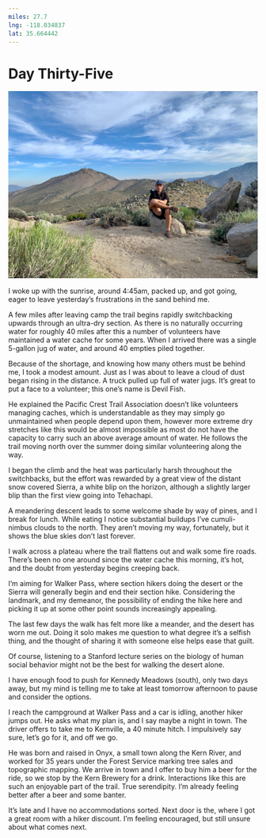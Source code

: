 ```yaml
---
miles: 27.7
lng: -118.034837
lat: 35.664442
---
```


# Day Thirty-Five

![r:75](2019-06-16.jpeg)

I woke up with the sunrise, around 4:45am, packed up, and got going, eager to leave yesterday’s frustrations in the sand behind me.

A few miles after leaving camp the trail begins rapidly switchbacking upwards through an ultra-dry section. As there is no naturally occurring water for roughly 40 miles after this a number of volunteers have maintained a water cache for some years. When I arrived there was a single 5-gallon jug of water, and around 40 empties piled together.

<!-- more -->

Because of the shortage, and knowing how many others must be behind me, I took a modest amount. Just as I was about to leave a cloud of dust began rising in the distance. A truck pulled up  full of water jugs. It’s great to put a face to a volunteer; this one’s name is Devil Fish.

He explained the Pacific Crest Trail Association doesn’t like volunteers managing caches, which is understandable as they may simply go unmaintained when people depend upon them, however more extreme dry stretches like this would be almost impossible as most do not have the capacity to carry such an above average amount of water. He follows the trail moving north over the summer doing similar volunteering along the way.

I began the climb and the heat was particularly harsh throughout the switchbacks, but the effort was rewarded by a great view of the distant snow covered Sierra, a white blip on the horizon, although a slightly larger blip than the first view going into Tehachapi.

A meandering descent leads to some welcome shade by way of pines, and I break for lunch. While eating I notice substantial buildups I’ve cumuli-nimbus clouds to the north. They aren’t moving my way, fortunately, but it shows the blue skies don’t last forever.

I walk across a plateau where the trail flattens out and walk some fire roads. There’s been no one around since the water cache this morning, it’s hot, and the doubt from yesterday begins creeping back.

I’m aiming for Walker Pass, where section hikers doing the desert or the Sierra will generally begin and end their section hike. Considering the landmark, and my demeanor, the possibility of ending the hike here and picking it up at some other point sounds increasingly appealing.

The last few days the walk has felt more like a meander, and the desert has worn me out. Doing it solo makes me question to what degree it’s a selfish thing, and the thought of sharing it with someone else helps ease that guilt. 

Of course, listening to a Stanford lecture series on the biology of human social behavior might not be the best for walking the desert alone.

I have enough food to push for Kennedy Meadows (south), only two days away, but my mind is telling me to take at least tomorrow afternoon to pause and consider the options.

I reach the campground at Walker Pass and a car is idling, another hiker jumps out. He asks what my plan is, and I say maybe a night in town. The driver offers to take me to Kernville, a 40 minute hitch. I impulsively say sure, let’s go for it, and off we go.


He was born and raised in Onyx, a small town along the Kern River, and worked for 35 years under the Forest Service marking tree sales and topographic mapping. We arrive in town and I offer to buy him a beer for the ride, so we stop by the Kern Brewery for a drink. Interactions like this are such an enjoyable part of the trail. True serendipity. I’m already feeling better after a beer and some banter.

It’s late and I have no accommodations sorted. Next door is the, where I got a great room with a hiker discount. I’m feeling encouraged, but still unsure about what comes next.
